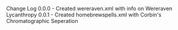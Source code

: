 Change Log
0.0.0 - Created wereraven.xml with info on Wereraven Lycanthropy
0.0.1 - Created homebrewspells.xml with Corbin's Chromatographic Seperation